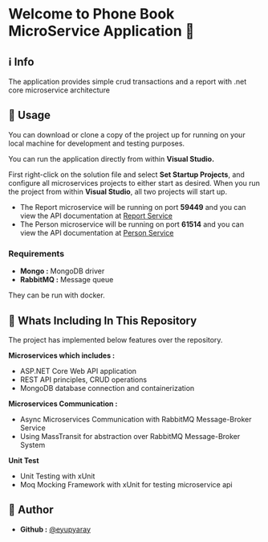 # Welcome to Phone Book MicroService Application :iphone:
## :information_source: Info 
The application provides simple crud transactions and a report with .net core microservice architecture  

## :rocket: Usage
You can download or clone a copy of the project up for running on your local machine for development and testing purposes.  

You can run the application directly from within **Visual Studio.**  

First right-click on the solution file and select **Set Startup Projects**, and configure all microservices projects to either start as desired. 
When you run the project from within **Visual Studio**, all two projects will start up.  
+ The Report microservice will be running on port **59449** and you can view the API documentation at [Report Service](http://localhost:59449/swagger)
+ The Person microservice will be running on port **61514** and you can view the API documentation at [Person Service](http://localhost:61514/swagger)

### Requirements
+ **Mongo :** MongoDB driver
+ **RabbitMQ :** Message queue 

They can be run with docker. 

## :notebook: Whats Including In This Repository
The project has implemented below features over the repository.

**Microservices which includes :**
+ ASP.NET Core Web API application
+ REST API principles, CRUD operations
+ MongoDB database connection and containerization

**Microservices Communication :**
+ Async Microservices Communication with RabbitMQ Message-Broker Service
+ Using MassTransit for abstraction over RabbitMQ Message-Broker System

**Unit Test**
+ Unit Testing with xUnit
+ Moq Mocking Framework with xUnit for testing microservice api

 ## :boy: Author 
 + **Github :** [@eyupyaray](https://github.com/eyupyaray)
 
